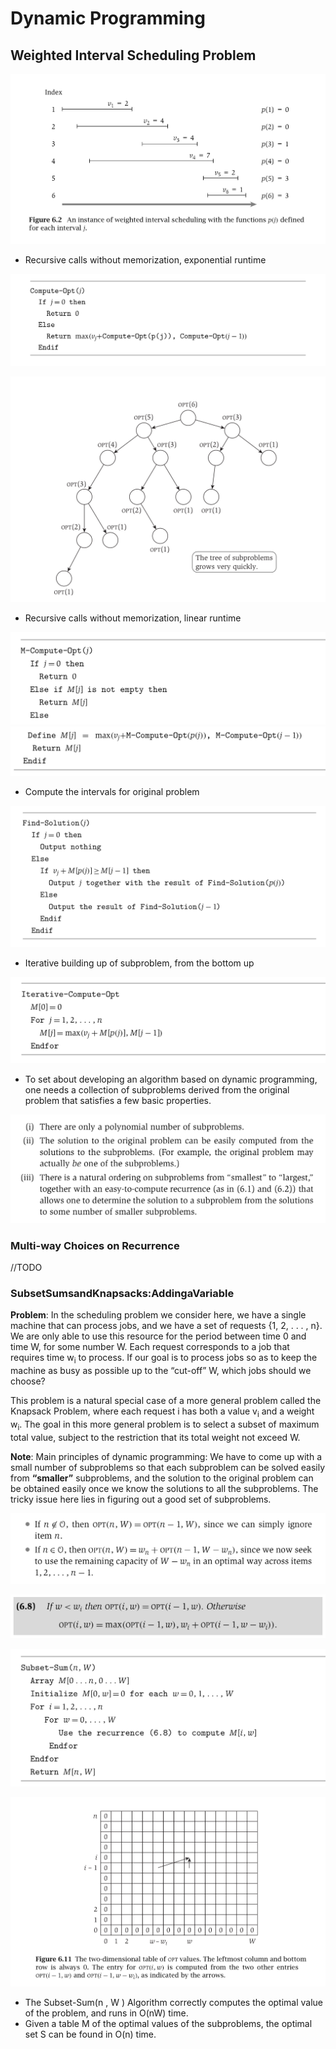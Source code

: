 # Dynamic Programming

## Weighted Interval Scheduling Problem
![Dynamic Programming](img/wis.png)

 
 - Recursive calls without memorization, exponential runtime

![Dynamic Programming](img/sol1.png)

![Dynamic Programming](img/ctree.png)

- Recursive calls without memorization, linear runtime

![Dynamic Programming](img/sol2.png)
![Dynamic Programming](img/sol3.png)

- Compute the intervals for original problem

![Dynamic Programming](img/sol4.png)

- Iterative building up of subproblem, from the bottom up

![Dynamic Programming](img/sol5.png)

- To set about developing an algorithm based on dynamic programming, one needs a collection of subproblems derived from the original problem that satisfies a few basic properties.

![Dynamic Programming](img/prop.png)

### Multi-way Choices on Recurrence
//TODO

### SubsetSumsandKnapsacks:AddingaVariable
__Problem__: In the scheduling problem we consider here, we have a single machine that can process jobs, and we have a set of requests {1, 2, . . . , n}. We are only able to use this resource for the period between time 0 and time W, for some number W. Each request corresponds to a job that requires time w<sub>i</sub> to process. If our goal is to process jobs so as to keep the machine as busy as possible up to the “cut-off” W, which jobs should we choose?

This problem is a natural special case of a more general problem called the Knapsack Problem, where each request i has both a value v<sub>i</sub> and a weight w<sub>i</sub>. The goal in this more general problem is to select a subset of maximum total value, subject to the restriction that its total weight not exceed W.

__Note__: Main principles of dynamic programming: We have to come up with a small number of subproblems so that each subproblem can be solved easily from __“smaller”__ subproblems, and the solution to the original problem can be obtained easily once we know the solutions to all the subproblems. The tricky issue here lies in figuring out a good set of subproblems.

![Dynamic Programming](img/ksol1.png)

![Dynamic Programming](img/ksol2.png)

![Dynamic Programming](img/ksol3.png)

![Dynamic Programming](img/ksol5.png)

- The Subset-Sum(n , W ) Algorithm correctly computes the optimal value of the problem, and runs in O(nW) time.
- Given a table M of the optimal values of the subproblems, the optimal set S can be found in O(n) time.
